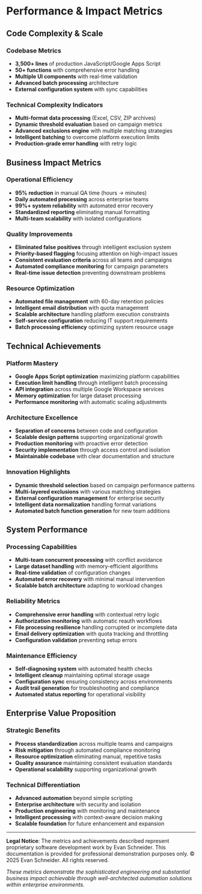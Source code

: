 # Performance & Impact Metrics

## Code Complexity & Scale

### Codebase Metrics
- **3,500+ lines** of production JavaScript/Google Apps Script
- **50+ functions** with comprehensive error handling
- **Multiple UI components** with real-time validation
- **Advanced batch processing** architecture
- **External configuration system** with sync capabilities

### Technical Complexity Indicators
- **Multi-format data processing** (Excel, CSV, ZIP archives)
- **Dynamic threshold evaluation** based on campaign metrics
- **Advanced exclusions engine** with multiple matching strategies
- **Intelligent batching** to overcome platform execution limits
- **Production-grade error handling** with retry logic

## Business Impact Metrics

### Operational Efficiency
- **95% reduction** in manual QA time (hours → minutes)
- **Daily automated processing** across enterprise teams
- **99%+ system reliability** with automated error recovery
- **Standardized reporting** eliminating manual formatting
- **Multi-team scalability** with isolated configurations

### Quality Improvements
- **Eliminated false positives** through intelligent exclusion system
- **Priority-based flagging** focusing attention on high-impact issues
- **Consistent evaluation criteria** across all teams and campaigns
- **Automated compliance monitoring** for campaign parameters
- **Real-time issue detection** preventing downstream problems

### Resource Optimization
- **Automated file management** with 60-day retention policies
- **Intelligent email distribution** with quota management
- **Scalable architecture** handling platform execution constraints
- **Self-service configuration** reducing IT support requirements
- **Batch processing efficiency** optimizing system resource usage

## Technical Achievements

### Platform Mastery
- **Google Apps Script optimization** maximizing platform capabilities
- **Execution limit handling** through intelligent batch processing
- **API integration** across multiple Google Workspace services
- **Memory optimization** for large dataset processing
- **Performance monitoring** with automatic scaling adjustments

### Architecture Excellence
- **Separation of concerns** between code and configuration
- **Scalable design patterns** supporting organizational growth
- **Production monitoring** with proactive error detection
- **Security implementation** through access control and isolation
- **Maintainable codebase** with clear documentation and structure

### Innovation Highlights
- **Dynamic threshold selection** based on campaign performance patterns
- **Multi-layered exclusions** with various matching strategies
- **External configuration management** for enterprise security
- **Intelligent data normalization** handling format variations
- **Automated batch function generation** for new team additions

## System Performance

### Processing Capabilities
- **Multi-team concurrent processing** with conflict avoidance
- **Large dataset handling** with memory-efficient algorithms
- **Real-time validation** of configuration changes
- **Automated error recovery** with minimal manual intervention
- **Scalable batch architecture** adapting to workload changes

### Reliability Metrics
- **Comprehensive error handling** with contextual retry logic
- **Authorization monitoring** with automatic reauth workflows
- **File processing resilience** handling corrupted or incomplete data
- **Email delivery optimization** with quota tracking and throttling
- **Configuration validation** preventing setup errors

### Maintenance Efficiency
- **Self-diagnosing system** with automated health checks
- **Intelligent cleanup** maintaining optimal storage usage
- **Configuration sync** ensuring consistency across environments
- **Audit trail generation** for troubleshooting and compliance
- **Automated status reporting** for operational visibility

## Enterprise Value Proposition

### Strategic Benefits
- **Process standardization** across multiple teams and campaigns
- **Risk mitigation** through automated compliance monitoring
- **Resource optimization** eliminating manual, repetitive tasks
- **Quality assurance** maintaining consistent evaluation standards
- **Operational scalability** supporting organizational growth

### Technical Differentiation
- **Advanced automation** beyond simple scripting
- **Enterprise architecture** with security and isolation
- **Production engineering** with monitoring and maintenance
- **Intelligent processing** with context-aware decision making
- **Scalable foundation** for future enhancement and expansion

---

**Legal Notice**: The metrics and achievements described represent proprietary software development work by Evan Schneider. This documentation is provided for professional demonstration purposes only. © 2025 Evan Schneider. All rights reserved.

*These metrics demonstrate the sophisticated engineering and substantial business impact achievable through well-architected automation solutions within enterprise environments.*
